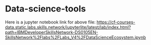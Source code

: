 # Data-science-tools
Here is a jupyter notebook link for above file:
https://cf-courses-data.static.labs.skills.network/jupyterlite/latest/lab/index.html?path=IBMDeveloperSkillsNetwork-DS0105EN-SkillsNetwork%2Flabs%2FLabs_V4%2FDataScienceEcosystem.ipynb

